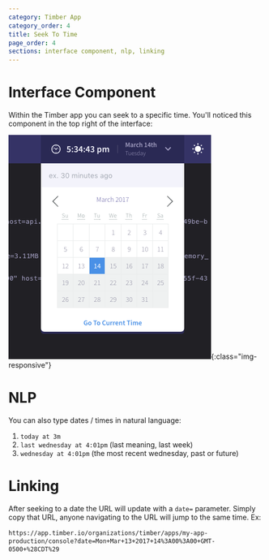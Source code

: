 ```yaml
---
category: Timber App
category_order: 4
title: Seek To Time
page_order: 4
sections: interface component, nlp, linking
---
```


# Interface Component

Within the Timber app you can seek to a specific time. You'll noticed this component
in the top right of the interface:

![Seek to time](/assets/img/docs/time-seeker.png){:class="img-responsive"}


# NLP

You can also type dates / times in natural language:

1. `today at 3m`
2. `last wednesday at 4:01pm` (last meaning, last week)
3. `wednesday at 4:01pm` (the most recent wednesday, past or future)


# Linking

After seeking to a date the URL will update with a `date=` parameter. Simply copy
that URL, anyone navigating to the URL will jump to the same time. Ex:

    https://app.timber.io/organizations/timber/apps/my-app-production/console?date=Mon+Mar+13+2017+14%3A00%3A00+GMT-0500+%28CDT%29